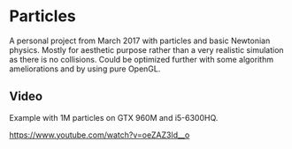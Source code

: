 # Particles

A personal project from March 2017 with particles and basic Newtonian physics.
Mostly for aesthetic purpose rather than a very realistic simulation as there is no collisions.
Could be optimized further with some algorithm ameliorations and by using pure OpenGL.

## Video

Example with 1M particles on GTX 960M and i5-6300HQ.

https://www.youtube.com/watch?v=oeZAZ3ld__o
